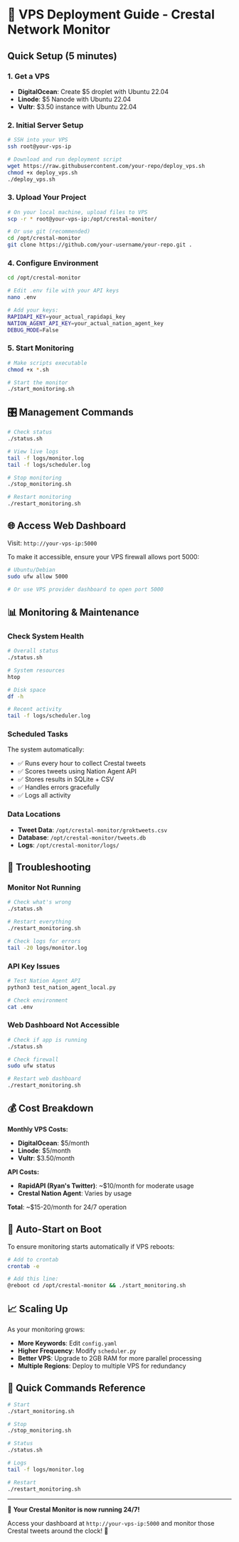 # 🚀 VPS Deployment Guide - Crestal Network Monitor

## Quick Setup (5 minutes)

### 1. Get a VPS
- **DigitalOcean**: Create $5 droplet with Ubuntu 22.04
- **Linode**: $5 Nanode with Ubuntu 22.04  
- **Vultr**: $3.50 instance with Ubuntu 22.04

### 2. Initial Server Setup
```bash
# SSH into your VPS
ssh root@your-vps-ip

# Download and run deployment script
wget https://raw.githubusercontent.com/your-repo/deploy_vps.sh
chmod +x deploy_vps.sh
./deploy_vps.sh
```

### 3. Upload Your Project
```bash
# On your local machine, upload files to VPS
scp -r * root@your-vps-ip:/opt/crestal-monitor/

# Or use git (recommended)
cd /opt/crestal-monitor
git clone https://github.com/your-username/your-repo.git .
```

### 4. Configure Environment
```bash
cd /opt/crestal-monitor

# Edit .env file with your API keys
nano .env

# Add your keys:
RAPIDAPI_KEY=your_actual_rapidapi_key
NATION_AGENT_API_KEY=your_actual_nation_agent_key
DEBUG_MODE=False
```

### 5. Start Monitoring
```bash
# Make scripts executable
chmod +x *.sh

# Start the monitor
./start_monitoring.sh
```

## 🎛️ Management Commands

```bash
# Check status
./status.sh

# View live logs
tail -f logs/monitor.log
tail -f logs/scheduler.log

# Stop monitoring
./stop_monitoring.sh

# Restart monitoring
./restart_monitoring.sh
```

## 🌐 Access Web Dashboard

Visit: `http://your-vps-ip:5000`

To make it accessible, ensure your VPS firewall allows port 5000:
```bash
# Ubuntu/Debian
sudo ufw allow 5000

# Or use VPS provider dashboard to open port 5000
```

## 📊 Monitoring & Maintenance

### Check System Health
```bash
# Overall status
./status.sh

# System resources
htop

# Disk space
df -h

# Recent activity
tail -f logs/scheduler.log
```

### Scheduled Tasks
The system automatically:
- ✅ Runs every hour to collect Crestal tweets
- ✅ Scores tweets using Nation Agent API
- ✅ Stores results in SQLite + CSV
- ✅ Handles errors gracefully
- ✅ Logs all activity

### Data Locations
- **Tweet Data**: `/opt/crestal-monitor/groktweets.csv`
- **Database**: `/opt/crestal-monitor/tweets.db`
- **Logs**: `/opt/crestal-monitor/logs/`

## 🔧 Troubleshooting

### Monitor Not Running
```bash
# Check what's wrong
./status.sh

# Restart everything
./restart_monitoring.sh

# Check logs for errors
tail -20 logs/monitor.log
```

### API Key Issues
```bash
# Test Nation Agent API
python3 test_nation_agent_local.py

# Check environment
cat .env
```

### Web Dashboard Not Accessible
```bash
# Check if app is running
./status.sh

# Check firewall
sudo ufw status

# Restart web dashboard
./restart_monitoring.sh
```

## 💰 Cost Breakdown

**Monthly VPS Costs:**
- **DigitalOcean**: $5/month
- **Linode**: $5/month  
- **Vultr**: $3.50/month

**API Costs:**
- **RapidAPI (Ryan's Twitter)**: ~$10/month for moderate usage
- **Crestal Nation Agent**: Varies by usage

**Total**: ~$15-20/month for 24/7 operation

## 🔄 Auto-Start on Boot

To ensure monitoring starts automatically if VPS reboots:

```bash
# Add to crontab
crontab -e

# Add this line:
@reboot cd /opt/crestal-monitor && ./start_monitoring.sh
```

## 📈 Scaling Up

As your monitoring grows:
- **More Keywords**: Edit `config.yaml`
- **Higher Frequency**: Modify `scheduler.py`
- **Better VPS**: Upgrade to 2GB RAM for more parallel processing
- **Multiple Regions**: Deploy to multiple VPS for redundancy

## 🎯 Quick Commands Reference

```bash
# Start
./start_monitoring.sh

# Stop  
./stop_monitoring.sh

# Status
./status.sh

# Logs
tail -f logs/monitor.log

# Restart
./restart_monitoring.sh
```

---

🚀 **Your Crestal Monitor is now running 24/7!** 

Access your dashboard at `http://your-vps-ip:5000` and monitor those Crestal tweets around the clock! 🎯
